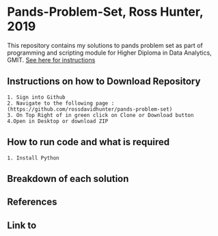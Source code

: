 # Pands-Problem-Set, Ross Hunter, 2019

This repository contains my solutions to pands problem set as part of programming and scripting module for Higher Diploma in Data Analytics, GMIT.
[See here for instructions](https://github.com/ianmcloughlin/problems-pands-2019/raw/master/problems.pdf)


## Instructions on how to Download Repository

    1. Sign into Github
    2. Navigate to the following page :(https://github.com/rossdavidhunter/pands-problem-set)
    3. On Top Right of in green click on Clone or Download button
    4.Open in Desktop or download ZIP


## How to run code and what is required

    1. Install Python 


## Breakdown of each solution



## References



## Link to 
